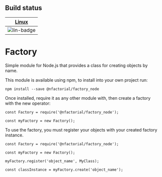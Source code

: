 ## Build status

| [Linux][lin-link] |
| :---------------: |
| ![lin-badge]      |

[lin-badge]: https://travis-ci.org/nfactorial/factory_node.svg?branch=master "Travis build status"
[lin-link]:  https://travis-ci.org/nfactorial/factory_node "Travis build status"

Factory
=======
Simple module for Node.js that provides a class for creating objects by name.

This module is available using npm, to install into your own project run:

```
npm install --save @nfactorial/factory_node
```

Once installed, require it as any other module with, then create
a factory with the new operator:

```
const Factory = require('@nfactorial/factory_node');

const myFactory = new Factory();
```

To use the factory, you must register your objects with your created
factory instance.

```
const Factory = require('@nfactorial/factory_node');

const myFactory = new Factory();

myFactory.register('object_name', MyClass);

const classInstance = myFactory.create('object_name');
```

